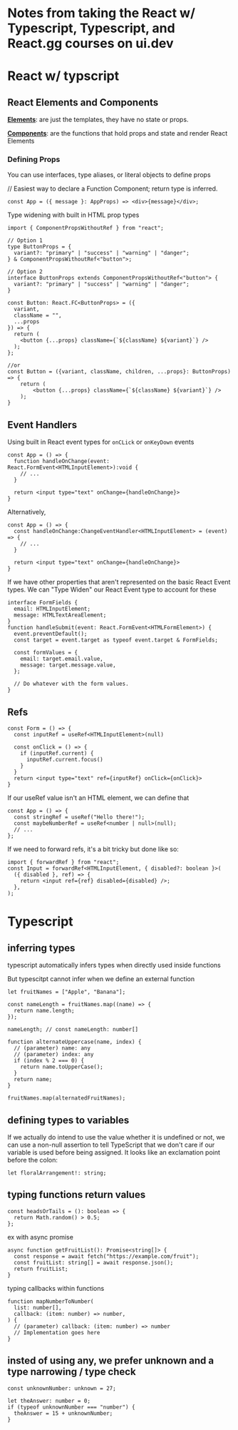 # Notes from taking the React w/ Typescript, Typescript, and React.gg courses on ui.dev

# React w/ typscript

## React Elements and Components

**[Elements](https://react.dev/reference/react/createElement)**: are just the templates, they have no state or props.

**[Components](https://react.dev/reference/react/Component#component)**: are the functions that hold props and state and render React Elements

### Defining Props

You can use interfaces, type aliases, or literal objects to define props

// Easiest way to declare a Function Component; return type is inferred.

```
const App = ({ message }: AppProps) => <div>{message}</div>;
```

Type widening with built in HTML prop types

```
import { ComponentPropsWithoutRef } from "react";

// Option 1
type ButtonProps = {
  variant?: "primary" | "success" | "warning" | "danger";
} & ComponentPropsWithoutRef<"button">;

// Option 2
interface ButtonProps extends ComponentPropsWithoutRef<"button"> {
  variant?: "primary" | "success" | "warning" | "danger";
}

const Button: React.FC<ButtonProps> = ({
  variant,
  className = "",
  ...props
}) => {
  return (
    <button {...props} className={`${className} ${variant}`} />
  );
};

//or
const Button = ({variant, className, children, ...props}: ButtonProps) => {
    return (
        <button {...props} className={`${className} ${variant}`} />
    );
}

```

## Event Handlers

Using built in React event types for `onCLick` or `onKeyDown` events

```
const App = () => {
  function handleOnChange(event: React.FormEvent<HTMLInputElement>):void {
    // ...
  }

  return <input type="text" onChange={handleOnChange}>
}
```

Alternatively,

```
const App = () => {
  const handleOnChange:ChangeEventHandler<HTMLInputElement> = (event) => {
    // ...
  }

  return <input type="text" onChange={handleOnChange}>
}
```

If we have other properties that aren't represented on the basic React Event types.
We can "Type Widen" our React Event type to account for these

```
interface FormFields {
  email: HTMLInputElement;
  message: HTMLTextAreaElement;
}
function handleSubmit(event: React.FormEvent<HTMLFormElement>) {
  event.preventDefault();
  const target = event.target as typeof event.target & FormFields;

  const formValues = {
    email: target.email.value,
    message: target.message.value,
  };

  // Do whatever with the form values.
}
```

## Refs

```
const Form = () => {
  const inputRef = useRef<HTMLInputElement>(null)

  const onClick = () => {
    if (inputRef.current) {
      inputRef.current.focus()
    }
  }
  return <input type="text" ref={inputRef} onClick={onClick}>
}
```

If our useRef value isn't an HTML element, we can define that

```
const App = () => {
  const stringRef = useRef("Hello there!");
  const maybeNumberRef = useRef<number | null>(null);
  // ...
};
```

If we need to forward refs, it's a bit tricky but done like so:

```
import { forwardRef } from "react";
const Input = forwardRef<HTMLInputElement, { disabled?: boolean }>(
  ({ disabled }, ref) => {
    return <input ref={ref} disabled={disabled} />;
  },
);
```

# Typescript

## inferring types

typescript automatically infers types when directly used inside functions

But typescitpt cannot infer when we define an external function

```
let fruitNames = ["Apple", "Banana"];

const nameLength = fruitNames.map((name) => {
  return name.length;
});

nameLength; // const nameLength: number[]
```

```
function alternateUppercase(name, index) {
  // (parameter) name: any
  // (parameter) index: any
  if (index % 2 === 0) {
    return name.toUpperCase();
  }
  return name;
}

fruitNames.map(alternatedFruitNames);
```

## defining types to variables

If we actually do intend to use the value whether it is undefined or not, we can use a non-null assertion to tell TypeScript that we don't care if our variable is used before being assigned. It looks like an exclamation point before the colon:

```
let floralArrangement!: string;
```

## typing functions return values

```
const headsOrTails = (): boolean => {
  return Math.random() > 0.5;
};
```

ex with async promise

```
async function getFruitList(): Promise<string[]> {
  const response = await fetch("https://example.com/fruit");
  const fruitList: string[] = await response.json();
  return fruitList;
}
```

typing callbacks within functions

```
function mapNumberToNumber(
  list: number[],
  callback: (item: number) => number,
) {
  // (parameter) callback: (item: number) => number
  // Implementation goes here
}
```

## insted of using any, we prefer unknown and a type narrowing / type check

```
const unknownNumber: unknown = 27;

let theAnswer: number = 0;
if (typeof unknownNumber === "number") {
  theAnswer = 15 + unknownNumber;
}
```
